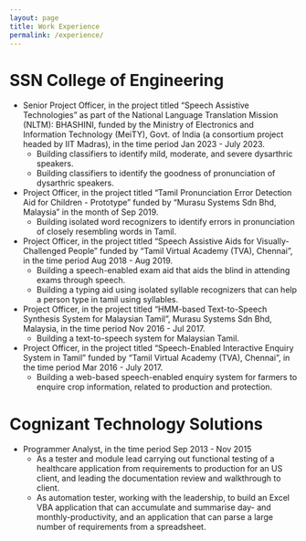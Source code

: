 ```yaml
---
layout: page
title: Work Experience
permalink: /experience/
---
```


# SSN College of Engineering
- Senior Project Officer, in the project titled “Speech Assistive Technologies” as part of the National Language Translation Mission (NLTM): BHASHINI, funded by the Ministry of Electronics and Information Technology  (MeiTY), Govt. of India (a consortium project headed by IIT Madras), in the time period Jan 2023 - July 2023.
    - Building classifiers to identify mild, moderate, and severe dysarthric speakers.
    - Building classifiers to identify the goodness of pronunciation of dysarthric speakers.
- Project Officer, in the project titled “Tamil Pronunciation Error Detection Aid for Children - Prototype” funded by “Murasu Systems Sdn Bhd, Malaysia” in the month of Sep 2019.
    - Building isolated word recognizers to identify errors in pronunciation of closely resembling words in Tamil. 
- Project Officer, in the project titled “Speech Assistive Aids for Visually-Challenged People” funded by “Tamil Virtual Academy (TVA), Chennai”, in the time period Aug 2018 - Aug 2019.
    - Building a speech-enabled exam aid that aids the blind in attending exams through speech. 
    - Building a typing aid using isolated syllable recognizers that can help a person type in tamil using syllables.
- Project Officer, in the project titled “HMM-based Text-to-Speech Synthesis System for Malaysian Tamil”, Murasu Systems Sdn Bhd, Malaysia, in the time period Nov 2016 - Jul 2017.
    - Building a text-to-speech system for Malaysian Tamil. 
- Project Officer, in the project titled “Speech-Enabled Interactive Enquiry System in Tamil” funded by “Tamil Virtual Academy (TVA), Chennai”, in the time period Mar 2016 - July 2017.
    - Building a web-based speech-enabled enquiry system for farmers to enquire crop information, related to production and protection. 

# Cognizant Technology Solutions
- Programmer Analyst, in the time period Sep 2013 - Nov 2015
    - As a tester and module lead carrying out functional testing of a healthcare application from requirements to production for an US client, and leading the documentation review and walkthrough to client. 
    - As automation tester, working with the leadership, to build an Excel VBA application that can accumulate and summarise day- and monthly-productivity, and an application that can parse a large number of requirements from a spreadsheet.

